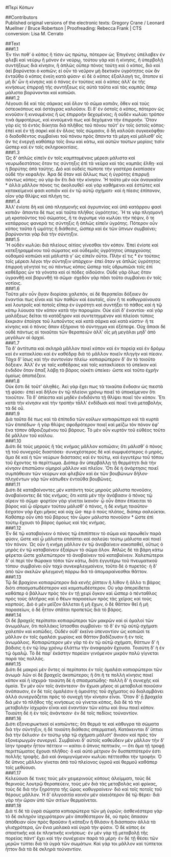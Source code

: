 #Περί Κόπων  

##Contributors  
Published original versions of the electronic texts: Gregory Crane / Leonard Muellner / Bruce Robertson | Proofreading: Rebecca Frank | CTS conversion: Lisa M. Cerrato  

##Text  
###1.1  
Ἐν τίνι ποθʼ ὁ κόπος ἢ τίσιν ὡς πρώτῳ, πότερον ὡς Ἐπιγένης ὑπέλαβεν ἐν φλεβὶ καὶ νεύρῳ ἢ μόνον ἐν νεύρῳ, τούτου γὰρ καὶ ἡ κίνησις, ἢ ὑπερβολῇ συντήξεως διὰ κίνησιν, ἢ ἁπλῶς οὗπερ πόνος ταύτῃ καὶ ὁ κόπος, διὸ καὶ ἀεὶ βαρύνεται ὁ κοπιῶν; εἰ οὖν τὸ νεῦρον μὴ δεκτικὸν ὑγρότητος οὐκ ἂν ἐνταῦθα ὁ κόπος ἐνείη κατὰ φύσιν· εἰ δὲ ὁ κόπος ἐξαλλαγή τις, ἄτοπον εἰ μὴ διʼ ὧν ἡ κίνησις καὶ ὁ πόνος ἐν τούτοις καὶ ὁ κόπος ἀλλʼ ἐκ τῆς κινήσεως ἐπιρροῇ τῆς συντήξεως εἰς αὐτὰ ταῦτα καὶ τὰς καμπὰς ἅπερ μάλιστα βαρύνονται καὶ κοπιῶσι.  
###1.2  
Λέγουσι δὲ καὶ τὰς σάρκας καὶ ὅλον τὸ σῶμα κοπιᾶν, ὅθεν καὶ τοὺς ὀστεοκόπους καὶ ὀστάγρας καλοῦσιν. Εἰ δʼ ἐν ὀστοῖς ὁ κόπος, πότερον ὡς κινοῦσιν ἢ κινουμένοις ἢ ὡς ἐπιρροὴν δεχομένοις; ἢ οὐδὲν κωλύει τρόπον τινὰ ἀμφοτέρως, καὶ κινούμενά πως καὶ δεχόμενα τὴν ἐπιρροήν. Ὅταν γὰρ εἰς τὸ ἐντὸς διίκηται διὰ πλῆθος τοῦ πόνου τοῦτʼ ἐν τοῖς ὀστοῖς κόπος· ἐπεὶ καὶ ἐν τῇ σαρκὶ καὶ ἐν ὅλοις τοῖς σώμασιν, ὃ δὴ καλοῦσι συγκεκόφθαι· ὁ διαδοθέντος συμβαίνει τοῦ πόνου πρὸς ἅπαντα τὰ μέρη καὶ μάλισθʼ οἷς ἄν τις ἐνεργῇ καθάπερ τοῖς ἄνω καὶ κάτω, καὶ αὐτῶν τούτων μορίοις τισὶν ὥσπερ καὶ ἐν ταῖς σκληροκοιτίαις.  
###1.3  
Ὡς δʼ ἁπλῶς εἰπεῖν ἐν τοῖς καμπτομένοις μέρεσι μάλιστα καὶ νευρωδεστάτοις ὅταν τις σύντηξις ἐπὶ τὰ νεῦρα καὶ τὰς καμπὰς ἔλθῃ· καὶ ἡ βαρύτης ἀπὸ ταύτης. Διὸ καὶ οὐδεὶς πώποτε τὴν γαστέρα ἐκοπίασεν οὐδὲ τὴν κεφαλήν. Ἆρα δὲ ὅταν καὶ ἄλλως πως ἡ ὑγρότης ἐπιρρυῇ πάντως κόπος; οὐ γὰρ ἂν ἔτι διὰ τὴν κίνησιν. Ἢ τοῦτο μὲν οὐκ ἀναγκαῖον * ἀλλὰ μᾶλλον πόνος τις ἀκολουθεῖ· καὶ γὰρ καθήμενοι καὶ ἑστῶτες καὶ κατακείμενοί φασι κοπιᾶν καὶ ἐν τῷ αὐτῷ σχήματι· καὶ ἡ πίεσις ἐπίπονον, οἷον γὰρ θλίψις καὶ πλήγη τις.  
###1.4  
Ἀλλʼ ἐνίοτε δὴ καὶ ὑπὸ πλησμονῆς καὶ ἀγρυπνίας καὶ ὑπὸ κατάρρου φασὶ κοπιᾶν· ἅπαντα δέ πως καὶ ταῦτα πλῆθος ὑγρότητος. Ἥ τε γὰρ πλησμονὴ μὴ κρατοῦντος τοῦ σώματος, ἥ τε ἀγρυπμε νία κωλύει τὴν πέψιν, ὅ τε κατάρρους φανερά τις σύντηξις ἢ ἁπλῶς εἰπεῖν ὑγρότης. Πότερον οὖν κόπος ταῦτα ἢ ὠμότης ἢ διάθεσις, ὥσπερ καὶ ἐκ τῶν ὕπνων συμβαίνει; βαρύνονται γὰρ διὰ τὴν σύντηξιν.  
###1.5  
Ἢ οὐδὲν κωλύει διὰ πλείους αἰτίας γίνεσθαι τὸν κόπον. Ἐπεὶ ἐνίοτε καὶ κατεξηραμμένου τοῦ σώματος καὶ οὐδεμιᾶς ὑγρότητος ὑπαρχούσης οὐδαμοῦ κοπιῶσι καὶ μάλιστά γʼ ὡς εἰπεῖν οὗτοι. Πλὴν εἴ τις * ἐν τούτοις τοῖς μέρεσι λέγοι τὴν σύντηξιν ὑπάρχειν· ἐπεὶ ὅταν γε ἁπλῶς ὑγρότητος ἐπιρροὴ γένηταί τις οὐ πάντως κόπος ὥσπερ τοῖς ὑδρωπιῶσι τοῖς ἐπὶ καθέδρας ὧν τὰ γόνατα καὶ οἱ πόδες οἰδοῦσιν. Οὐδὲ γὰρ ὅλως ὅταν ὑγρανθῇ καὶ βαρυνθῇ τὸ σῶμα· σχεδὸν γὰρ πᾶσι τοῦτο συμβαίνει ἐν τοῖς νοτίοις.  
###1.6  
Ταῦτα μὲν οὖν ἄγαν διορίσαι χαλεπὸν, αἱ δὲ θεραπεῖαι δόξαιεν ἂν ἐναντίαι πως εἶναι καὶ τῶν παθῶν καὶ ἑαυταῖς, οἷον ἥ τε καθυγραίνουσα καὶ λουτροῖς καὶ ποτοῖς εἴπερ ἐν ὑγρότητι καὶ συντήξει τὸ πάθος καὶ ἡ τῷ κόπῳ λύουσα τὸν κόπον κατὰ τὴν παροιμίαν. Οὐκ εἰσὶ δʼ ἐναντίαι· καὶ γὰρ μαλάξεως δεῖται τὸ κατάξηρον καὶ συντετηγμένον καὶ πλείοσι τύποις ἔκκρισιν ἐποίησε τοῦ λυποῦντος καὶ κατὰ σάρκα καὶ κατὰ κύστιν· ἥ τε κίνησις καὶ ὁ πόνος ἅπαν ἐξήρανε τὸ σύντηγμα καὶ ἐξέπεψε. Οὐχ ἅπασι δὲ οὐδὲ πάντως αἱ τοιαῦται τῶν θεραπειῶν ἀλλʼ οἷς μὴ μεγάλαι μηδʼ ἀπὸ μεγάλων αἱ ἀρχαί.  
###1.7  
Τὰ δʼ ἀντίτυπα καὶ σκληρὰ μᾶλλον ποιεῖ κόπον καὶ ἐν πορείᾳ καὶ ἐν δρόμῳ καὶ ἐν κατακλίσει καὶ ἐν καθέδρᾳ διὰ τὸ μᾶλλον ποιεῖν πληγὴν καὶ πίεσιν. Τάχα δ' ἴσως καὶ τὴν συντονίαν πλείω· κοπιαρώτερον δʼ ἂν τὸ τοιοῦτο δόξειεν. Ἀλλʼ ἔν γε ταῖς καθέδραις καὶ ταῖς κατακλίσεσι τὸ ὑπεῖκον καὶ ἐνδιδὸν ὅταν ἅπαξ λάβῃ τὸ βάρος οὐκέτι ὑπείκει· ὥστε καὶ τοῦτο ἐχρῆν ὁμοίως ἀποπιέζειν.  
###1.8  
Οὐκ ἔστι δὲ τοῦτʼ ἀληθές. Ἀεὶ γὰρ ἔχει πως τὰ τοιαῦτα ἔνδοσιν ὡς πιεστὰ τῇ φύσει· ἐπεὶ καὶ δῆλον ἐν τῷ πλείονι χρόνῳ ποιεῖ τὸ ὑποκείμενον ὅτι τοιοῦτον. Τὰ δʼ ἀπίεστα καὶ μηδὲν ἐνδιδόντα τῇ θλίψει ποιεῖ τὸν κόπον. Ἔτι κατὰ τὴν κίνησιν καὶ τὴν τροπὴν τἆλλʼ ἐνδίδωσι καὶ ποιεῖ τινὰ μεταβολὴν, τὰ δὲ οὔ.  
###1.9  
Διὰ ταῦτα δέ πως καὶ τὰ ἐπίπεδα τῶν κοίλων κοπιαρώτερα καὶ τὰ κυρτὰ τῶν ἐπιπέδων· ἡ γὰρ θλίψις σφοδρότερον ποιεῖ καὶ μείζω τὸν πόνον ἐφʼ ἕνα τόπον ἀθροιζομένου τοῦ βάρους. Τὸ μὲν οὖν κυρτὸν τοῦ εὐθέος τοῦτο δὲ μᾶλλον τοῦ κοίλου.  
###1.10  
Διότι δὲ τοὺς μηροὺς ἢ τὰς κνήμας μᾶλλον κοπιῶσιν; ὅτι μάλισθʼ ὁ πόνος τῇ τοῦ συνεχοῦς διαστάσει· συνεχέστερος δὲ καὶ συμφυέστερος ὁ μηρὸς, ἅμα δὲ καὶ ἡ τῶν νεύρων διάστασις καὶ ἐν τούτῳ, καὶ ἐγγυτέρω τοῦ τόπου τοῦ ἔχοντος τὸ περίττωμα. Διόπερ ἂν ὑπερβάλλῃ τῇ θερμότητι διὰ τὴν κίνησιν ἐπισπῶσιν οἱμηροὶ μᾶλλον καὶ πλεῖον. Ὅτι δὲ ἡ ἀνάρτησις ποιεῖ συμπάθειαν τῶν νεύρων καὶ φλεβῶν καὶ ἐκ τῶν βουβώνων δῆλον· πληγέντων γὰρ τῶν κάτωθεν ἐνταῦθα βουβῶνες.  
###1.11  
Διότι δὲ καταβαίνοντες μὲν κατάντη τοὺς μηροὺς μάλιστα πονοῦσιν, ἀναβαίνοντες δὲ τὰς κνήμας; ὅτι κατὰ μὲν τὴν ἀνάβασιν ὁ πόνος τῷ αἴρειν τὸ σῶμα· φορτίον γὰρ γίνεται ἱκανόν· ᾧ οὖν ἅπαν ἐπίκειται τὸ βάρος καὶ ᾧ αἴρομεν τούτου μάλισθʼ ὁ πόνος, ἡ δὲ κνήμη τοιοῦτον· ἔσχατον γὰρ ἔχει μῆκος καὶ οὐχ ὥσ· περ ὁ ποὺς πλάτος, διόπερ σαλεύεται. Καθάπερ οὖν ὑπὸ τοῦ βάρους τὸν ὦμον μάλιστα πονοῦσιν * ὥστε ἐπὶ τούτῳ ἔχουσι τὸ βάρος ὁμοίως καὶ τὰς κνήμας.  
###1.12  
Ἐν δὲ τῷ καταβαίνειν ὁ πόνος τῷ ἐπιπίπτειν τὸ σῶμα καὶ προωθεῖν παρὰ φύσιν, ὥστε καὶ ᾧ μάλιστα ἐπιπίπτει καὶ σαλεύει τούτῳ μάλιστα καὶ ποιεῖ τὸν πόνον. Ὡς οὖν ἡ κνήμη μᾶλλον ἐν τῷ ἀναβαίνειν κακοπαθεῖ, οὕτως ὁ μηρὸς ἐν τῷ καταβαίνειν ἐξαίρων τὸ σῶμα ὅλον. Ἁπλῶς δὲ τὰ βάρη κάτω φέρεται ὥστε χαλεπώτερον τὸ ἀναβαίνειν τοῦ καταβαίνειν. Χαλεπώτεροι δʼ οἱ περὶ τὸν θώρακα τόποι τῶν κάτω, διότι ἐγγυτέρω τοῦ πνευματικοῦ τόπου· συμβαίνει οὖν ταχὺ συνεκφλεγμαίνειν, τοῦτο δὲ ὁ πυρετός· ἡ δʼ ἀπὸ τῶν σκελῶν φλεγμονὴ πόρρω διὰ τὸ ἀπομαραίνεσθαι θᾶττον.  
###1.13  
Τῷ δὲ βραχίονι κοπιαρώτερον διὰ κενῆς ῥίπτειν ἢ λίθον ἢ ἄλλο τι βάρος διότι σπασματωδέστερον καὶ καματωδέστερον. Οὐ γὰρ ἀπερείδεται καθάπερ ὁ βάλλων πρὸς τὸν ἐν τῇ χειρὶ ὄγκον καὶ ὥσπερ ὁ πένταθλος πρὸς τοὺς ἁλτῆρας καὶ ὁ θέων παρασείων πρὸς τὰς χεῖρας καὶ τοὺς καρπούς. Διὸ ὁ μὲν μεῖζον ἅλλεται ἢ μὴ ἔχων, ὁ δὲ θᾶττον θεῖ ἢ μὴ παρασείων, ὁ δὲ ἧττον σπᾶται προπετῶς διὰ τὸ βάρος.  
###1.14  
Οἱ δὲ βραχεῖς περίπατοι κοπιαρώτεροι τῶν μακρῶν καὶ οἱ ὁμαλοὶ τῶν ἀνωμάλων, ὅτι πολλάκις ἵστασθαι συμβαίνει· τὸ δʼ ἐν τῷ αὐτῷ σχήματι χαλεπὸν καὶ κοπῶδες. Οὐδέν οὐδʼ ἐκεῖνο ὑπεναντίον ὡς κοπιῶσί τε μᾶλλον ἐν τοῖς ὁμαλέσι χωρίοις καὶ θᾶττον βαδίζουσιν ἢ ἐν τοῖς ἀνωμάλοις. Κοπιαρώτερον μὲν γὰρ τὸ ἐν τῷ αὐτῷ σχήματι, θάττων δʼ ἡ βάδισις ἡ ἐν τῷ ἴσῳ χρόνῳ ἐλάττω τὴν ἀναφορὰν ἔχουσα. Τοιαύτη δʼ ἡ ἐν τῷ ὁμαλῷ. Τὸ δὲ παρʼ ἑκάστην πορείαν γινόμενον μικρὸν πολὺ γίγνεται παρὰ τὰς πολλάς.  
###1.15  
Διότι δὲ μακροὶ μὲν ὄντες οἱ περίπατοι ἐν τοῖς ὁμαλέσι κοπιαρώτεροι τῶν ἀνωμά· λῶν οἱ δὲ βραχεῖς ἀκοπώτεροι; ἢ ὅτι ἥ τε πολλὴ κίνησις ποιεῖ κόπον καὶ ἡ ἰσχυρά· τοιαύτη δὲ ἡ σπασματώδης· πολλὴ δʼ ἡ συνεχὴς καὶ ὁμοία. Ἐν μὲν οὖν τοῖς ἀνάντεσιν· ἂν ἔχωσι μῆκος αἱ μεταβολαὶ ποιοῦσιν ἀνάπαυσιν, ἐν δὲ τοῖς ὁμαλέσιν ἡ ὁμοιότης τοῦ σχήματος οὐ διαλαμβάνει ἀλλὰ συνεργάζεται πρὸς τὸ συνεχῆ τὴν κίνησιν εἶναι. Ὅταν δʼ ᾖ βραχεῖα διὰ μὲν τὸ πλῆθος τῆς κινήσεως οὐ γίνεται κόπος, διὰ δὲ τὸ τὴν μεταβολὴν ἰσχυρὰν εἶναι καὶ ἐναντίαν τῶν κάτω καὶ ἄνω ποιεῖ κόπον. Τοιαύτη δὲ ἡ ἐν τοῖς ἀνάντεσιν· ἐν δὲ τοῖς πεδίοις τοὐναντίον.  
###1.16  
Διότι ἐξονειρωκτικοὶ οἱ κοπιῶντες; ὅτι θερμά τε καὶ κάθυγρα τὰ σώματα διὰ τὴν σύντηξιν, ἡ δὲ τοιαύτη διάθεσις σπερματική. Κατάκεινται δʼ ὕπτιοι διὰ τὴν ἔκλυσιν· ἐν τούτῳ γὰρ τῷ σχήματι μάλιστʼ ἄνισον καὶ πρὸς τὸν ἐξονειρωγμὸν συνεργεῖ. Συμβαίνει δʼ αὐτοῖς καθεύδειν μὲν μᾶλλον τὴν δʼ ἴσην τροφὴν ἧττον πέττειν — καίτοι ὁ ὕπνος πεπτικὸν, — ὅτι ἅμα τῇ τροφῇ περιττώματος ἔχουσι πλῆθος· ὃ καὶ αὐτὸ μέτριον ὂν δυσπεπτότερόν ἐστι πολλῆς τροφῆς. Διὸ καὶ ἀναμιγνύμενον κωλύει πέττεσθαι τὴν τροφήν. Ὁ δὲ ὕπνος μᾶλλον γίνεται ἀπὸ τοῦ πλείονος ὑγροῦ καὶ θερμοῦ καθάπερ τοῖς μεθύουσι.  
###1.17  
Κελεύουσι δέ τινες τοὺς μὲν χειμερινοὺς κόπους ἀλείμματι, τοὺς δὲ θερινοὺς λουτρῷ θεραπεύειν, τοὺς μὲν διὰ τὰς μεταβολὰς καὶ φρίκας, τοὺς δὲ διὰ τὴν ξηρότητα τῆς ὥρας καθυγραίνειν· διὸ καὶ τοῖς ποτοῖς τοῦ θέρους μᾶλλον. Ἡ δʼ ὀλιγοσιτία κοινὸν μὲν οἰκειότερον δὲ τῷ θέρει· διὰ γὰρ τὴν ὥραν ὑπὸ τῶν σιτίων θερμαίνεται.  
###1.18  
Διὰ τί δὲ τὰ ὑγρὰ σώματα κοπιαρώτερα τῶν μὴ ὑγρῶν; ἀσθενέστερα γάρ· τὸ δὲ σκληρὸν ἰσχυρότερον μὲν ἀπαθέστερον δὲ, οὐ πρὸς ἅπασαν ἀπάθειαν οἷον πρὸς θραῦσιν ἢ κάταξιν ἢ θλάσιν ἢ διάσπασιν ἀλλὰ τὰ γλισχρότερα, ὧν ἔνια μαλακὰ καὶ ὑγρὰ τὴν φύσιν. Ὁ δὲ κόπος ἐκ σπαστικῆς καὶ ἐκ πληκτικῆς κινήσεως· ἐν μὲν γὰρ τῇ μεταβολῇ τῆς πορείας πάντʼ ἔχει καὶ τὴν συνέχειαν παρὰ τὰ μέρη· ἐν δὲ τῇ θέσει τῶν μερῶν τύπτει διὰ τὰ ὑγρὰ τῶν σωμάτων. Καὶ γάρ τοι μᾶλλον καὶ τύπτεται ἧττον διὰ τὰ δὲ σκληρὰ τοὐναντίον.  
